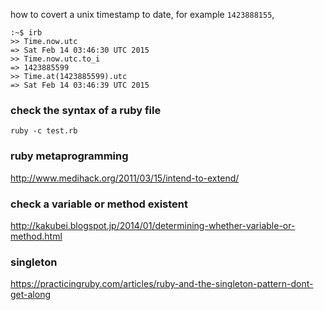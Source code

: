 how to covert a unix timestamp to date, for example `1423888155`,

    :~$ irb
    >> Time.now.utc
    => Sat Feb 14 03:46:30 UTC 2015
    >> Time.now.utc.to_i
    => 1423885599
    >> Time.at(1423885599).utc
    => Sat Feb 14 03:46:39 UTC 2015

### check the syntax of a ruby file

    ruby -c test.rb

### ruby metaprogramming

http://www.medihack.org/2011/03/15/intend-to-extend/

### check a variable or method existent

http://kakubei.blogspot.jp/2014/01/determining-whether-variable-or-method.html

### singleton

https://practicingruby.com/articles/ruby-and-the-singleton-pattern-dont-get-along

